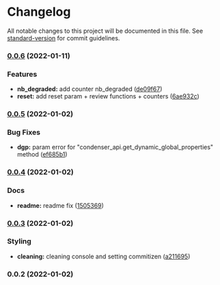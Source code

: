 # Changelog

All notable changes to this project will be documented in this file. See [standard-version](https://github.com/conventional-changelog/standard-version) for commit guidelines.

### [0.0.6](https://github.com/Mintrawa/hive-nodes-checker/compare/v0.0.5...v0.0.6) (2022-01-11)


### Features

* **nb_degraded:** add counter nb_degraded ([de09f67](https://github.com/Mintrawa/hive-nodes-checker/commit/de09f671a36a0a4e28e1c4d7d351f79178280aa3))
* **reset:** add reset param + review functions + counters ([6ae932c](https://github.com/Mintrawa/hive-nodes-checker/commit/6ae932c8feef29d9426a73be01f7b9b73636cc1d))

### [0.0.5](https://github.com/Mintrawa/hive-nodes-checker/compare/v0.0.4...v0.0.5) (2022-01-02)


### Bug Fixes

* **dgp:** param error for "condenser_api.get_dynamic_global_properties" method ([ef685b1](https://github.com/Mintrawa/hive-nodes-checker/commit/ef685b1da284a359d93d39c8dc4b44ad17e8fc27))

### [0.0.4](https://github.com/Mintrawa/hive-nodes-checker/compare/v0.0.3...v0.0.4) (2022-01-02)


### Docs

* **readme:** readme fix ([1505369](https://github.com/Mintrawa/hive-nodes-checker/commit/1505369f99aaf09a548461be20fac414ef177abf))

### [0.0.3](https://github.com/Mintrawa/hive-nodes-checker/compare/v0.0.2...v0.0.3) (2022-01-02)


### Styling

* **cleaning:** cleaning console and setting commitizen ([a211695](https://github.com/Mintrawa/hive-nodes-checker/commit/a211695ba173b2a63e8e516b3aac1eb4f0fab3f4))

### 0.0.2 (2022-01-02)
